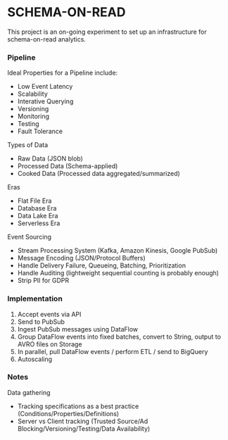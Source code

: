 # SCHEMA-ON-READ

This project is an on-going experiment to set up an infrastructure for schema-on-read analytics.

### Pipeline

Ideal Properties for a Pipeline include:
* Low Event Latency
* Scalability
* Interative Querying
* Versioning
* Monitoring
* Testing
* Fault Tolerance

Types of Data
* Raw Data (JSON blob)
* Processed Data (Schema-applied)
* Cooked Data (Processed data aggregated/summarized)

Eras
* Flat File Era
* Database Era
* Data Lake Era
* Serverless Era

Event Sourcing
* Stream Processing System (Kafka, Amazon Kinesis, Google PubSub)
* Message Encoding (JSON/Protocol Buffers)
* Handle Delivery Failure, Queueing, Batching, Prioritization
* Handle Auditing (lightweight sequential counting is probably enough)
* Strip PII for GDPR

### Implementation

1. Accept events via API
2. Send to PubSub
3. Ingest PubSub messages using DataFlow
4. Group DataFlow events into fixed batches, convert to String, output to AVRO files on Storage
5. In parallel, pull DataFlow events / perform ETL / send to BigQuery
6. Autoscaling

### Notes

Data gathering
* Tracking specifications as a best practice (Conditions/Properties/Definitions)
* Server vs Client tracking (Trusted Source/Ad Blocking/Versioning/Testing/Data Availability)
 
